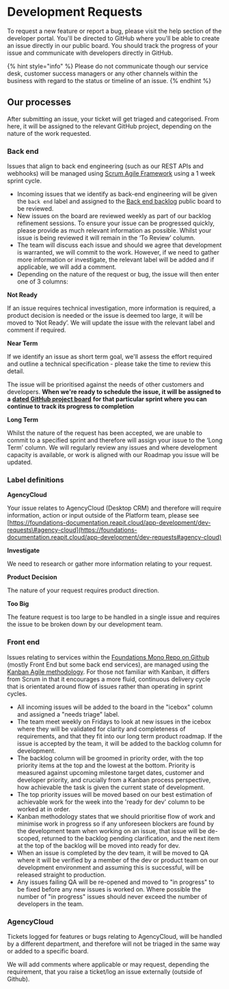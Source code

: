 # Development Requests

To request a new feature or report a bug, please visit the help section of the developer portal. You'll be directed to GitHub where you'll be able to create an issue directly in our public board. You should track the progress of your issue and communicate with developers directly in GitHub.

{% hint style="info" %}
Please do not communicate though our service desk, customer success managers or any other channels within the business with regard to the status or timeline of an issue.
{% endhint %}

## Our processes

After submitting an issue, your ticket will get triaged and categorised. From here, it will be assigned to the relevant GitHub project, depending on the nature of the work requested.

### Back end

Issues that align to back end engineering \(such as our REST APIs and webhooks\) will be managed using [Scrum Agile Framework](https://www.scrum.org/resources/what-is-scrum) using a 1 week sprint cycle. 

* Incoming issues that we identify as back-end engineering will be given the `back end` label and assigned to the [Back end backlog](https://github.com/reapit/foundations/projects/6) public board to be reviewed.
* New issues on the board are reviewed weekly as part of our backlog refinement sessions. To ensure your issue can be progressed quickly, please provide as much relevant information as possible. Whilst your issue is being reviewed it will remain in the ‘To Review’ column.
* The team will discuss each issue and should we agree that development is warranted, we will commit to the work. However, if we need to gather more information or investigate, the relevant label will be added and if applicable, we will add a comment.
* Depending on the nature of the request or bug, the issue will then enter one of 3 columns:

**Not Ready**

If an issue requires technical investigation, more information is required, a product decision is needed or the issue is deemed too large, it will be moved to ‘Not Ready’. We will update the issue with the relevant label and comment if required.

**Near Term**  
  
If we identify an issue as short term goal, we'll assess the effort required and outline a technical specification - please take the time to review this detail.  
  
The issue will be prioritised against the needs of other customers and developers. **When we're ready to schedule the issue, it will be assigned to a** [**dated GitHub project board**](https://github.com/reapit/foundations/projects) **for that particular sprint where you can continue to track its progress to completion**

**Long Term**

Whilst the nature of the request has been accepted, we are unable to commit to a specified sprint and therefore will assign your issue to the ‘Long Term’ column. We will regularly review any issues and where development capacity is available, or work is aligned with our Roadmap you issue will be updated.

### **Label definitions**

**AgencyCloud**

Your issue relates to AgencyCloud \(Desktop CRM\) and therefore will require information, action or input outside of the Platform team, please see [https://foundations-documentation.reapit.cloud/app-development/dev-requests\#agency-cloud](https://foundations-documentation.reapit.cloud/app-development/dev-requests#agency-cloud)

**Investigate**

We need to research or gather more information relating to your request.

**Product Decision**

The nature of your request requires product direction.

**Too Big**

The feature request is too large to be handled in a single issue and requires the issue to be broken down by our development team.

### Front end

Issues relating to services within the [Foundations Mono Repo on Github ](https://github.com/reapit/foundations)\(mostly Front End but some back end services\), are managed using the [Kanban Agile methodology](https://kanbanize.com/kanban-resources/getting-started/what-is-kanban). For those not familiar with Kanban, it differs from Scrum in that it encourages a more fluid, continuous delivery cycle that is orientated around flow of issues rather than operating in sprint cycles.

* All incoming issues will be added to the board in the "icebox" column and assigned a "needs triage" label. 
* The team meet weekly on Fridays to look at new issues in the icebox where they will be validated for clarity and completeness of requirements, and that they fit into our long term product roadmap. If the issue is accepted by the team, it will be added to the backlog column for development.
* The backlog column will be groomed in priority order, with the top priority items at the top and the lowest at the bottom. Priority is measured against upcoming milestone target dates, customer and developer priority, and crucially from a Kanban process perspective, how achievable the task is given the current state of development.
* The top priority issues will be moved based on our best estimation of achievable work for the week into the 'ready for dev' column to be worked at in order. 
* Kanban methodology states that we should prioritise flow of work and minimise work in progress so if any unforeseen blockers are found by the development team when working on an issue, that issue will be de-scoped, returned to the backlog pending clarification, and the next item at the top of the backlog will be moved into ready for dev.
* When an issue is completed by the dev team, it will be moved to QA where it will be verified by a member of the dev or product team on our development environment and assuming this is successful, will be released straight to production.
* Any issues failing QA will be re-opened and moved to "in progress" to be fixed before any new issues is worked on. Where possible the number of "in progress" issues should never exceed the number of developers in the team.

### AgencyCloud

Tickets logged for features or bugs relating to AgencyCloud, will be handled by a different department, and therefore will not be triaged in the same way or added to a specific board.

We will add comments where applicable or may request, depending the requirement, that you raise a ticket/log an issue externally \(outside of Github\).

